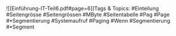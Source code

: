 
![[Einführung-IT-Teil6.pdf#page=6]]Tags & Topics:
   #Einteilung
   #Seitengrösse
   #Seitengrössen
   #MByte
   #Seitentabelle
   #Pag
   #Page
   #•Segmentierung
   #Systemaufruf
   #Paging
   #Wenn
   #Segmentierung
   #•Segment